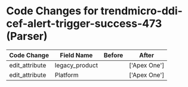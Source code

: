 # Code Changes for trendmicro-ddi-cef-alert-trigger-success-473 (Parser)

| Code Change | Field Name | Before | After |
|-------------|------------|--------|-------|
| edit_attribute | legacy_product |  | ['Apex One'] |
| edit_attribute | Platform |  | ['Apex One'] |